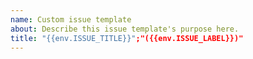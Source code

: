 ```yaml
---
name: Custom issue template
about: Describe this issue template's purpose here.
title: "{{env.ISSUE_TITLE}}";"({{env.ISSUE_LABEL}})"
---
```



